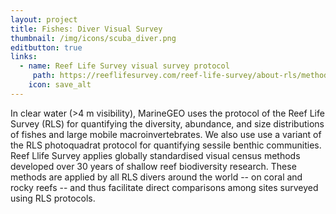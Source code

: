 ```yaml
---
layout: project
title: Fishes: Diver Visual Survey
thumbnail: /img/icons/scuba_diver.png
editbutton: true
links:
  - name: Reef Life Survey visual survey protocol
     path: https://reeflifesurvey.com/reef-life-survey/about-rls/methods/
    icon: save_alt
---
```


In clear water (>4 m visibility), MarineGEO uses the protocol of the Reef Life Survey (RLS) for quantifying the diversity, abundance, and size distributions of fishes and large mobile macroinvertebrates. We also use use a variant of the RLS photoquadrat protocol for quantifying sessile benthic communities. Reef Llife Survey applies globally standardised visual census methods developed over 30 years of shallow reef biodiversity research. These methods are applied by all RLS divers around the world -- on coral and rocky reefs -- and thus facilitate direct comparisons among sites surveyed using RLS protocols.
